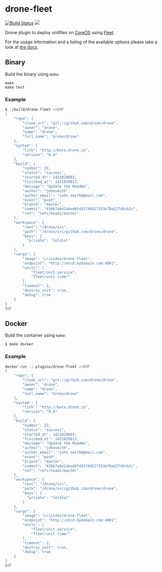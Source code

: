 # drone-fleet

[![Build Status](https://drone.crisidev.org/api/badges/crisidev/drone-fleet/status.svg)](https://drone.crisidev.org/crisidev/drone-fleet)
[![](https://badge.imagelayers.io/crisidev/drone-fleet:latest.svg)](https://imagelayers.io/?images=crisidev/drone-fleet:latest 'Get your own badge on imagelayers.io')

Drone plugin to deploy unitfiles on [CoreOS](https://coreos.com) using [Fleet](https://github.com/coreos/fleet)

For the usage information and a listing of the available options please take a look at [the docs](DOCS.md).

## Binary

Build the binary using `make`:

```
make
make test
```

### Example

```sh
$ ./build/drone-fleet <<EOF
{
    "repo": {
        "clone_url": "git://github.com/drone/drone",
        "owner": "drone",
        "name": "drone",
        "full_name": "drone/drone"
    },
    "system": {
        "link": "http://beta.drone.io",
        "version": "0.4"
    },
    "build": {
        "number": 22,
        "status": "success",
        "started_at": 1421029603,
        "finished_at": 1421029813,
        "message": "Update the Readme",
        "author": "johnsmith",
        "author_email": "john.smith@gmail.com",
        "event": "push",
        "branch": "master",
        "commit": "436b7a6e2abaddfd35740527353e78a227ddcb2c",
        "ref": "refs/heads/master"
    },
    "workspace": {
        "root": "/drone/src",
        "path": "/drone/src/github.com/drone/drone",
        "keys": {
          "private": "lololol"
        }
    },
    "vargs": {
        "image": "crisidev/drone-fleet",
        "endpoint": "http://etcd.mydomain.com:4001",
        "units": [
            "fleet/unit.service",
            "fleet/unit.timer"
        ],
        "timeout": 2,
        "destroy_unit": true,
        "debug": true
    }
}
EOF
```

## Docker

Build the container using `make`:

```
$ make docker
```

### Example

```sh
docker run -i plugins/drone-fleet <<EOF
{
    "repo": {
        "clone_url": "git://github.com/drone/drone",
        "owner": "drone",
        "name": "drone",
        "full_name": "drone/drone"
    },
    "system": {
        "link": "http://beta.drone.io",
        "version": "0.4"
    },
    "build": {
        "number": 22,
        "status": "success",
        "started_at": 1421029603,
        "finished_at": 1421029813,
        "message": "Update the Readme",
        "author": "johnsmith",
        "author_email": "john.smith@gmail.com",
        "event": "push",
        "branch": "master",
        "commit": "436b7a6e2abaddfd35740527353e78a227ddcb2c",
        "ref": "refs/heads/master"
    },
    "workspace": {
        "root": "/drone/src",
        "path": "/drone/src/github.com/drone/drone",
        "keys": {
          "private": "lololol"
        }
    },
    "vargs": {
        "image": "crisidev/drone-fleet",
        "endpoint": "http://etcd.mydomain.com:4001",
        "units": [
            "fleet/unit.service",
            "fleet/unit.timer"
        ],
        "timeout": 2,
        "destroy_unit": true,
        "debug": true
    }
}
EOF
```

